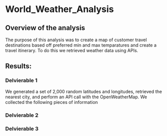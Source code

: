 # World_Weather_Analysis

## Overview of the analysis

The purpose of this analysis was to create a map of customer travel destinations based off preferred min and max temparatures and create a travel itinerary. To do this we retrieved weather data using APIs.

## Results: 

### Delvierable 1 

We generated a set of 2,000 random latitudes and longitudes, retrieved the nearest city, and perform an API call with the OpenWeatherMap. We collected the following pieces of information 


### Delvierable 2
### Delvierable 3
